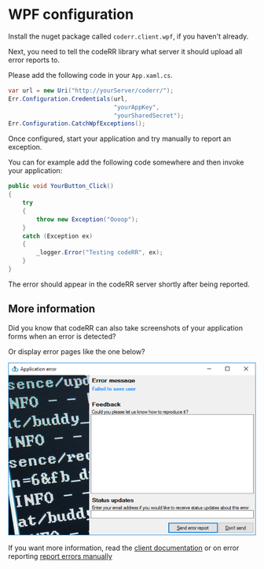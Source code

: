 WPF configuration
=================

Install the nuget package called `coderr.client.wpf`, if you haven't already.

Next, you need to tell the codeRR library what server it should upload all error reports to.

Please add the following code in your `App.xaml.cs`.

```csharp
var url = new Uri("http://yourServer/coderr/");
Err.Configuration.Credentials(url, 
                              "yourAppKey", 
                              "yourSharedSecret");
Err.Configuration.CatchWpfExceptions();
```

Once configured, start your application and try manually to report an exception.

You can for example add the following code somewhere and then invoke your application:


```csharp
public void YourButton_Click()
{
    try
    {
        throw new Exception("Oooop");
    }
    catch (Exception ex)
    {
        _logger.Error("Testing codeRR", ex);
    }
}
```

The error should appear in the codeRR server shortly after being reported.

## More information

Did you know that codeRR can also take screenshots of your application forms when an error is detected? 

Or display error pages like the one below?

![](../winforms/winforms_error_all.png)

If you want more information, read the [client documentation](index.md) or on error reporting [report errors manually](../../gettingstarted.md)
